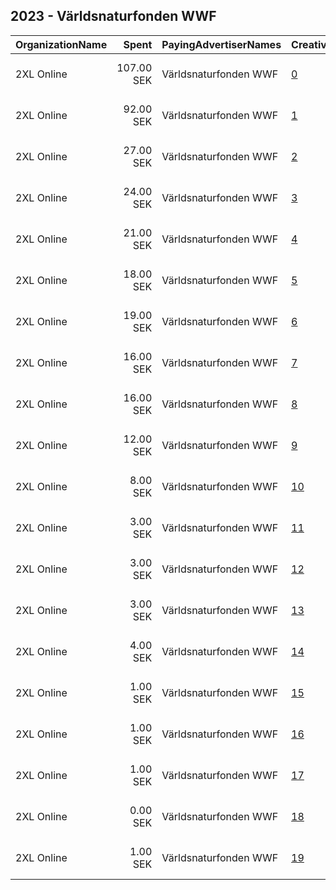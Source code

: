 ## 2023 - Världsnaturfonden WWF 
|OrganizationName|Spent|PayingAdvertiserNames|CreativeUrls|Impressions|Genders|AgeBrackets|CountryCodes|BillingAddresses|CandidateBallotInformation|
|:---|---:|:---|:---|---:|:---|:---|:---|:---|:---|
|2XL Online|107.00 SEK|Världsnaturfonden WWF|[0](https://www.snap.com/political-ads/asset/53ea52f5ad457e420f1d42621868ae49ee9a9a47abd544855175441294ebf6b2?mediaType=png)|2,926||25+|sweden|"Johanna Wolls Väg 18, 2XL Online,Kävlinge,24436,SE"||
|2XL Online|92.00 SEK|Världsnaturfonden WWF|[1](https://www.snap.com/political-ads/asset/18f20952759f58c97104549b5d008862007a28aa71bfb662420b02e58176cb47?mediaType=png)|2,923||25+|sweden|"Johanna Wolls Väg 18, 2XL Online,Kävlinge,24436,SE"||
|2XL Online|27.00 SEK|Världsnaturfonden WWF|[2](https://www.snap.com/political-ads/asset/a7c9d08fe4b53a9a14d8c8809448aca5ecc9b7c6afc3d8dd3e5bc6386b3f5a0c?mediaType=png)|1,007||25+|sweden|"Johanna Wolls Väg 18, 2XL Online,Kävlinge,24436,SE"||
|2XL Online|24.00 SEK|Världsnaturfonden WWF|[3](https://www.snap.com/political-ads/asset/5eaadf9c42793d84ffbcfbdd4a33dc9dfad28fd5ea6d44b7cbb9eb9649ad7060?mediaType=png)|878||25+|sweden|"Johanna Wolls Väg 18, 2XL Online,Kävlinge,24436,SE"||
|2XL Online|21.00 SEK|Världsnaturfonden WWF|[4](https://www.snap.com/political-ads/asset/6b2ebde0e6b256ac6b7f39dff748f954992de5e2d7d8aa4c3bf48f68115b55f9?mediaType=png)|558|FEMALE|25+|sweden|"Johanna Wolls Väg 18, 2XL Online,Kävlinge,24436,SE"||
|2XL Online|18.00 SEK|Världsnaturfonden WWF|[5](https://www.snap.com/political-ads/asset/dd6f7623f359802b0a76b0bcb305a69f055c7dd212047f9b744916ca2a9f5994?mediaType=png)|504||25+|sweden|"Johanna Wolls Väg 18, 2XL Online,Kävlinge,24436,SE"||
|2XL Online|19.00 SEK|Världsnaturfonden WWF|[6](https://www.snap.com/political-ads/asset/8418e1f55ae5d5644ff41594374c25a2a9f586deecb418a12363166fce33fd26?mediaType=png)|477||25+|sweden|"Johanna Wolls Väg 18, 2XL Online,Kävlinge,24436,SE"||
|2XL Online|16.00 SEK|Världsnaturfonden WWF|[7](https://www.snap.com/political-ads/asset/4d4b725f907b1ac5e7fb17fccdea4c93344a4c18ffc9d52884769ee477efb50f?mediaType=png)|455||25+|sweden|"Johanna Wolls Väg 18, 2XL Online,Kävlinge,24436,SE"||
|2XL Online|16.00 SEK|Världsnaturfonden WWF|[8](https://www.snap.com/political-ads/asset/82298d52f838d4c28a4910bbcb3f9290905d9964c0957eb354d7d13b15a10a09?mediaType=png)|422||25+|sweden|"Johanna Wolls Väg 18, 2XL Online,Kävlinge,24436,SE"||
|2XL Online|12.00 SEK|Världsnaturfonden WWF|[9](https://www.snap.com/political-ads/asset/0614c4f75e97c25e19ac705288516d27bbd3c48de9723a3ae0df70b558275c7f?mediaType=png)|359||25+|sweden|"Johanna Wolls Väg 18, 2XL Online,Kävlinge,24436,SE"||
|2XL Online|8.00 SEK|Världsnaturfonden WWF|[10](https://www.snap.com/political-ads/asset/6b2ebde0e6b256ac6b7f39dff748f954992de5e2d7d8aa4c3bf48f68115b55f9?mediaType=png)|206||25+|sweden|"Johanna Wolls Väg 18, 2XL Online,Kävlinge,24436,SE"||
|2XL Online|3.00 SEK|Världsnaturfonden WWF|[11](https://www.snap.com/political-ads/asset/5eaadf9c42793d84ffbcfbdd4a33dc9dfad28fd5ea6d44b7cbb9eb9649ad7060?mediaType=png)|176|FEMALE|25+|sweden|"Johanna Wolls Väg 18, 2XL Online,Kävlinge,24436,SE"||
|2XL Online|3.00 SEK|Världsnaturfonden WWF|[12](https://www.snap.com/political-ads/asset/82298d52f838d4c28a4910bbcb3f9290905d9964c0957eb354d7d13b15a10a09?mediaType=png)|161|FEMALE|25+|sweden|"Johanna Wolls Väg 18, 2XL Online,Kävlinge,24436,SE"||
|2XL Online|3.00 SEK|Världsnaturfonden WWF|[13](https://www.snap.com/political-ads/asset/dd6f7623f359802b0a76b0bcb305a69f055c7dd212047f9b744916ca2a9f5994?mediaType=png)|126|FEMALE|25+|sweden|"Johanna Wolls Väg 18, 2XL Online,Kävlinge,24436,SE"||
|2XL Online|4.00 SEK|Världsnaturfonden WWF|[14](https://www.snap.com/political-ads/asset/8418e1f55ae5d5644ff41594374c25a2a9f586deecb418a12363166fce33fd26?mediaType=png)|123|FEMALE|25+|sweden|"Johanna Wolls Väg 18, 2XL Online,Kävlinge,24436,SE"||
|2XL Online|1.00 SEK|Världsnaturfonden WWF|[15](https://www.snap.com/political-ads/asset/0614c4f75e97c25e19ac705288516d27bbd3c48de9723a3ae0df70b558275c7f?mediaType=png)|60|FEMALE|25+|sweden|"Johanna Wolls Väg 18, 2XL Online,Kävlinge,24436,SE"||
|2XL Online|1.00 SEK|Världsnaturfonden WWF|[16](https://www.snap.com/political-ads/asset/4d4b725f907b1ac5e7fb17fccdea4c93344a4c18ffc9d52884769ee477efb50f?mediaType=png)|47|FEMALE|25+|sweden|"Johanna Wolls Väg 18, 2XL Online,Kävlinge,24436,SE"||
|2XL Online|1.00 SEK|Världsnaturfonden WWF|[17](https://www.snap.com/political-ads/asset/53ea52f5ad457e420f1d42621868ae49ee9a9a47abd544855175441294ebf6b2?mediaType=png)|38|FEMALE|25+|sweden|"Johanna Wolls Väg 18, 2XL Online,Kävlinge,24436,SE"||
|2XL Online|0.00 SEK|Världsnaturfonden WWF|[18](https://www.snap.com/political-ads/asset/18f20952759f58c97104549b5d008862007a28aa71bfb662420b02e58176cb47?mediaType=png)|30|FEMALE|25+|sweden|"Johanna Wolls Väg 18, 2XL Online,Kävlinge,24436,SE"||
|2XL Online|1.00 SEK|Världsnaturfonden WWF|[19](https://www.snap.com/political-ads/asset/a7c9d08fe4b53a9a14d8c8809448aca5ecc9b7c6afc3d8dd3e5bc6386b3f5a0c?mediaType=png)|28|FEMALE|25+|sweden|"Johanna Wolls Väg 18, 2XL Online,Kävlinge,24436,SE"||
